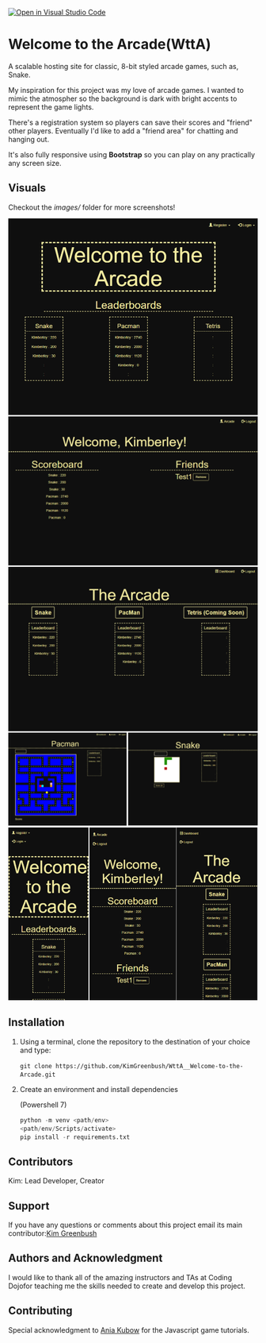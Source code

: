 [![Open in Visual Studio Code](https://open.vscode.dev/badges/open-in-vscode.svg)](https://open.vscode.dev/KimGreenbush/WttA_Welcome-to-the-Arcade)

# Welcome to the Arcade(WttA)

A scalable hosting site for classic, 8-bit styled arcade games, such as, Snake.

My inspiration for this project was my love of arcade games. I wanted to mimic the atmospher so the background is dark with bright accents to represent the game lights.

There's a registration system so players can save their scores and "friend" other players. Eventually I'd like to add a "friend area" for chatting and hanging out.

It's also fully responsive using **Bootstrap** so you can play on any practically any screen size.

## Visuals

Checkout the *images/* folder for more screenshots!

![Welcome to the Arcade landing page](images\landing.png)
![player dashboards](images\dashboard.png)
![arcade](images\arcade.png)
![games](images\layout_games.png)
![responsive design](images\res_phone.png)

## Installation

1) Using a terminal, clone the repository to the destination of your choice and type:

    `git clone https://github.com/KimGreenbush/WttA__Welcome-to-the-Arcade.git`

2) Create an environment and install dependencies

    (Powershell 7)

    ```py
    python -m venv <path/env>
    <path/env/Scripts/activate>
    pip install -r requirements.txt
    ```

## Contributors

Kim: Lead Developer, Creator

## Support

If you have any questions or comments about this project email its main contributor:[Kim Greenbush](mailto:kimgreenbush@gmail.com)

## Authors and Acknowledgment

I would like to thank all of the amazing instructors and TAs at Coding Dojofor teaching me the skills needed to create and develop this project.

## Contributing

Special acknowledgment to [Ania Kubow](https://github.com/kubowania) for the Javascript game tutorials.


